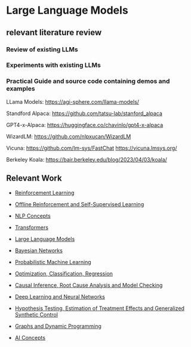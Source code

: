 # Large Language Models

## relevant literature review

### Review of existing LLMs

### Experiments with existing LLMs

### Practical Guide and source code containing demos and examples

LLama Models:
https://agi-sphere.com/llama-models/

Standford Alpaca:
https://github.com/tatsu-lab/stanford_alpaca

GPT4-x-Alpaca:
https://huggingface.co/chavinlo/gpt4-x-alpaca

WizardLM:
https://github.com/nlpxucan/WizardLM

Vicuna:
https://github.com/lm-sys/FastChat
https://vicuna.lmsys.org/

Berkeley Koala:
https://bair.berkeley.edu/blog/2023/04/03/koala/


## Relevant Work
 
 * [Reinforcement Learning](https://github.com/dimitarpg13/reinforcement_learning_and_game_theory/blob/main/ReinforcementLearningAndGameTheoryResources.md)

 * [Offline Reinforcement and Self-Supervised Learning](https://github.com/dimitarpg13/self_supervised_learning/blob/main/SelfSupervisedLearningResources.md)

 * [NLP Concepts](https://github.com/dimitarpg13/nlp_concepts/blob/main/NLPResources.md)
 
 * [Transformers](https://github.com/dimitarpg13/transformers_intro/blob/main/TransformersResources.md)
 
 * [Large Language Models](https://github.com/dimitarpg13/large_language_models/blob/main/LargeLanguageModelsResoruces.md)
 
 * [Bayesian Networks](https://github.com/dimitarpg13/learning_bayesian_networks/blob/main/LearningBayesianNetworksResources.md)
 
 * [Probabilistic Machine Learning](https://github.com/dimitarpg13/probabilistic_machine_learning/blob/main/ProbabilisticMachineLearningResources.md)

 * [Optimization, Classification, Regression](https://github.com/dimitarpg13/optimization_classification_regression/blob/main/Resources.md)
 
 * [Causal Inference, Root Cause Analysis and Model Checking](https://github.com/dimitarpg13/root_cause_analysis_and_model_checking/blob/main/RootCauseAnalysisResources.md)

 * [Deep Learning and Neural Networks](https://github.com/dimitarpg13/deep_learning_and_neural_networks/blob/main/Resources.md)

 * [Hypothesis Testing, Estimation of Treatment Effects and Generalized Synthetic Control](https://github.com/dimitarpg13/generalized_synthetic_control_for_testops/blob/main/Resources.md)
 
 * [Graphs and Dynamic Programming](https://github.com/dimitarpg13/graphs_and_dynamic_programming/blob/master/Resources.md)

 * [AI Concepts](https://github.com/dimitarpg13/aiconcepts/blob/master/Resources.md)

